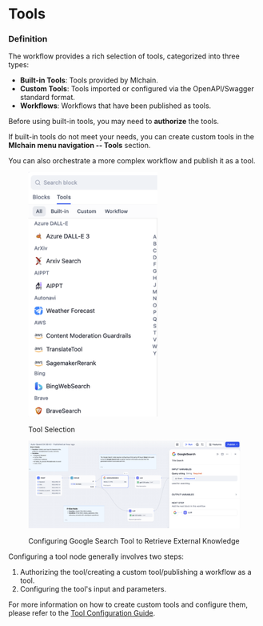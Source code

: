 # Tools

### Definition

The workflow provides a rich selection of tools, categorized into three types:

* **Built-in Tools**: Tools provided by Mlchain.
* **Custom Tools**: Tools imported or configured via the OpenAPI/Swagger standard format.
* **Workflows**: Workflows that have been published as tools.

Before using built-in tools, you may need to **authorize** the tools.

If built-in tools do not meet your needs, you can create custom tools in the **Mlchain menu navigation -- Tools** section.

You can also orchestrate a more complex workflow and publish it as a tool.

<figure><img src="../../../../img/workflow-tool.png" alt="" width="258"><figcaption><p>Tool Selection</p></figcaption></figure>

<figure><img src="../../../../img/workflow-google-search-tool.png" alt=""><figcaption><p>Configuring Google Search Tool to Retrieve External Knowledge</p></figcaption></figure>

Configuring a tool node generally involves two steps:

1. Authorizing the tool/creating a custom tool/publishing a workflow as a tool.
2. Configuring the tool's input and parameters.

For more information on how to create custom tools and configure them, please refer to the [Tool Configuration Guide](https://docs.mlchain.khulnasoft.com/guides/tools).